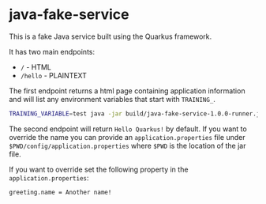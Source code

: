 # java-fake-service

This is a fake Java service built using the Quarkus framework.

It has two main endpoints:

- `/` - HTML
- `/hello` - PLAINTEXT

The first endpoint returns a html page containing application information and will list any environment variables that start with `TRAINING_`.

```bash
TRAINING_VARIABLE=test java -jar build/java-fake-service-1.0.0-runner.jar
```

The second endpoint will return `Hello Quarkus!` by default. If you want to override the name you can provide an `application.properties` file under `$PWD/config/application.properties` where `$PWD` is the location of the jar file.

If you want to override set the following property in the `application.properties`:

```properties
greeting.name = Another name!
```
